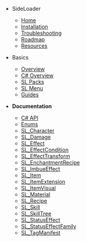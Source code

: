 - SideLoader
  - [Home](/)
  - [Installation](Main/Installation.md)
  - [Troubleshooting](Main/Troubleshooting.md)
  - [Roadmap](Main/Roadmap)
  - [Resources](Main/Resources.md)

- Basics

  - [Overview](Basics/Overview.md)
  - [C# Overview](Basics/CSharpGuide.md)
  - [SL Packs](Basics/SLPacks.md)
  - [SL Menu](Basics/SLMenu.md)
  - [Guides](Guides/Guides.md)

- <b>Documentation</b>

  - [C# API](API/CSharpAPI.md)
  - [Enums](API/Enums.md)
  - [SL_Character](API/SL_Character.md)
  - [SL_Damage](API/SL_Damage.md)
  - [SL_Effect](API/SL_Effect.md)
  - [SL_EffectCondition](API/SL_EffectCondition.md)
  - [SL_EffectTransform](API/SL_EffectTransform.md)
  - [SL_EnchantmentRecipe](API/SL_EnchantmentRecipe.md)
  - [SL_ImbueEffect](API/SL_ImbueEffect.md)
  - [SL_Item](API/SL_Item.md)
  - [SL_ItemExtension](API/SL_ItemExtension.md)
  - [SL_ItemVisual](API/SL_ItemVisual.md)
  - [SL_Material](API/SL_Material.md)
  - [SL_Recipe](API/SL_Recipe.md)
  - [SL_Skill](API/SL_Skill.md)
  - [SL_SkillTree](API/SL_SkillTree.md)
  - [SL_StatusEffect](API/SL_StatusEffect.md)
  - [SL_StatusEffectFamily](API/SL_StatusEffectFamily.md)
  - [SL_TagManifest](API/SL_TagManifest.md)

<!-- empty block so buttom link isn't cut off on mobile. -->
<div style="height:40px; display:block;"></div>